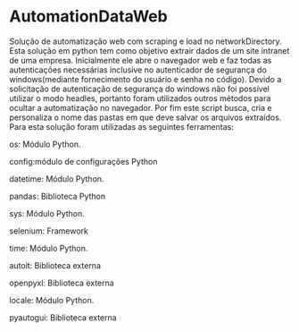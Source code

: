 # AutomationDataWeb
Solução de automatização web com scraping e load no networkDirectory.
Esta solução em python tem como objetivo extrair dados de um site intranet 
de uma empresa.
Inicialmente ele abre o navegador web e faz todas as autenticações necessárias
inclusive no autenticador de segurança do windows(mediante fornecimento do 
usuário e senha no código). Devido a solicitação de autenticação de segurança 
do windows não foi possível utilizar o modo headles, portanto foram utilizados
outros métodos para ocultar a automatização no navegador.
Por fim este script busca, cria e personaliza o nome das pastas em que deve salvar
os arquivos extraídos.
Para esta solução foram utilizadas as seguintes ferramentas:


os: Módulo Python.

config:módulo de configurações Python

datetime: Módulo Python.

pandas: Biblioteca Python

sys: Módulo Python.

selenium: Framework

time: Módulo Python.

autoit: Biblioteca externa

openpyxl: Biblioteca externa

locale: Módulo Python.

pyautogui: Biblioteca externa
